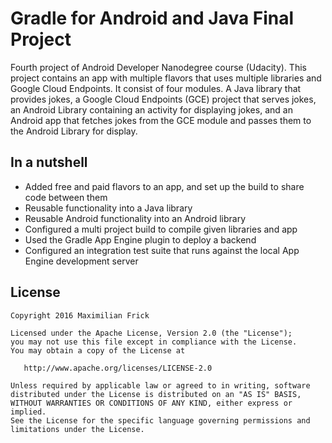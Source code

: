# Gradle for Android and Java Final Project

Fourth project of Android Developer Nanodegree course (Udacity).
This project contains an app with multiple flavors that uses
multiple libraries and Google Cloud Endpoints. It consist
of four modules. A Java library that provides jokes, a Google Cloud Endpoints
(GCE) project that serves jokes, an Android Library containing an
activity for displaying jokes, and an Android app that fetches jokes from the
GCE module and passes them to the Android Library for display.

## In a nutshell

* Added free and paid flavors to an app, and set up the build to share code between them
* Reusable functionality into a Java library
* Reusable Android functionality into an Android library
* Configured a multi project build to compile given libraries and app
* Used the Gradle App Engine plugin to deploy a backend
* Configured an integration test suite that runs against the local App Engine development server

## License
```
Copyright 2016 Maximilian Frick

Licensed under the Apache License, Version 2.0 (the "License");
you may not use this file except in compliance with the License.
You may obtain a copy of the License at

   http://www.apache.org/licenses/LICENSE-2.0

Unless required by applicable law or agreed to in writing, software
distributed under the License is distributed on an "AS IS" BASIS,
WITHOUT WARRANTIES OR CONDITIONS OF ANY KIND, either express or implied.
See the License for the specific language governing permissions and
limitations under the License.
```
